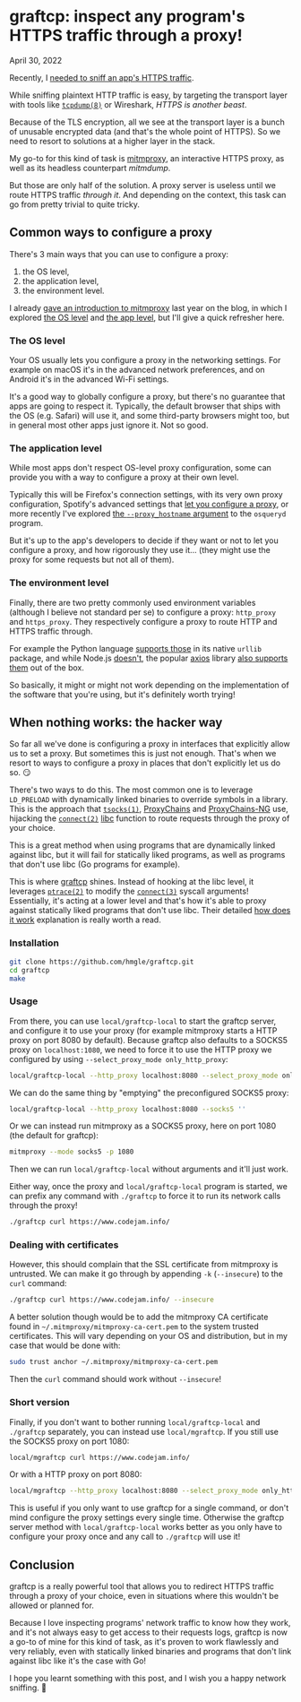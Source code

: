 # graftcp: inspect any program's HTTPS traffic through a proxy!
April 30, 2022

Recently, I [needed to sniff an app's HTTPS traffic](vanta-agent-m1-mac-without-rosetta.html#spying-on-the-spyware-and-monitoring-its-network-traffic).

While sniffing plaintext HTTP traffic is easy, by targeting the
transport layer with tools like [`tcpdump(8)`](https://linux.die.net/man/8/tcpdump)
or Wireshark, *HTTPS is another beast*.

Because of the TLS encryption, all we see at the transport layer is a
bunch of unusable encrypted data (and that's the whole point of HTTPS).
So we need to resort to solutions at a higher layer in the stack.

My go-to for this kind of task is [mitmproxy](https://mitmproxy.org/),
an interactive HTTPS proxy, as well as its headless counterpart
*mitmdump*.

But those are only half of the solution. A proxy server is useless until
we route HTTPS traffic *through it*. And depending on the context, this
task can go from pretty trivial to quite tricky.

## Common ways to configure a proxy

There's 3 main ways that you can use to configure a proxy:

1. the OS level,
1. the application level,
1. the environment level.

I already [gave an introduction to mitmproxy](../../2021/07/intercept-macos-app-traffic-mitmproxy.md)
last year on the blog, in which I explored [the OS level](../../2021/07/intercept-macos-app-traffic-mitmproxy.md#first-try-macos-network-proxy-settings)
and [the app level](../../2021/07/intercept-macos-app-traffic-mitmproxy.md#second-try-spotify-supports-app-level-proxy-settings),
but I'll give a quick refresher here.

### The OS level

Your OS usually lets you configure a proxy in the networking settings.
For example on macOS it's in the advanced network preferences, and on
Android it's in the advanced Wi-Fi settings.

It's a good way to globally configure a proxy, but there's no guarantee
that apps are going to respect it. Typically, the default browser that
ships with the OS (e.g. Safari) will use it, and some third-party
browsers might too, but in general most other apps just ignore it. Not
so good.

### The application level

While most apps don't respect OS-level proxy configuration, some can
provide you with a way to configure a proxy at their own level.

Typically this will be Firefox's connection settings, with its very own
proxy configuration, Spotify's advanced settings that [let you configure a proxy](../../2021/07/intercept-macos-app-traffic-mitmproxy.md#second-try-spotify-supports-app-level-proxy-settings),
or more recently I've explored [the `--proxy_hostname` argument](vanta-agent-m1-mac-without-rosetta.md#the-proxy-hostname-argument)
to the `osqueryd` program.

But it's up to the app's developers to decide if they want or not to let
you configure a proxy, and how rigorously they use it... (they might use
the proxy for some requests but not all of them).

### The environment level

Finally, there are two pretty commonly used environment variables
(although I believe not standard per se) to configure a proxy:
`http_proxy` and `https_proxy`. They respectively configure a proxy to
route HTTP and HTTPS traffic through.

For example the Python language [supports those](https://github.com/python/cpython/blob/a03a09e068435f47d02649dda93988dc44ffaaf1/Lib/urllib/request.py#L2507)
in its native `urllib` package, and while Node.js [doesn't](https://github.com/nodejs/node/issues/8381),
the popular [axios](https://github.com/axios/axios) library
[also supports them](https://github.com/axios/axios/blob/bc733fec78326609e751187c9d453cee9bf1993a/lib/adapters/http.js#L186)
out of the box.

So basically, it might or might not work depending on the implementation
of the software that you're using, but it's definitely worth trying!

## When nothing works: the hacker way

So far all we've done is configuring a proxy in interfaces that
explicitly allow us to set a proxy. But sometimes this is just not
enough. That's when we resort to ways to configure a proxy in places
that don't explicitly let us do so. 😏

There's two ways to do this. The most common one is to leverage
`LD_PRELOAD` with dynamically linked binaries to override symbols in a
library. This is the approach that [`tsocks(1)`](https://linux.die.net/man/8/tsocks),
[ProxyChains](https://github.com/haad/proxychains) and [ProxyChains-NG](https://github.com/rofl0r/proxychains-ng)
use, hijacking the [`connect(2)`](https://linux.die.net/man/2/connect)
[libc](https://en.wikipedia.org/wiki/C_standard_library) function to
route requests through the proxy of your choice.

This is a great method when using programs that are dynamically linked
against libc, but it will fail for statically liked programs, as well as
programs that don't use libc (Go programs for example).

This is where [graftcp](https://github.com/hmgle/graftcp) shines.
Instead of hooking at the libc level, it leverages
[`ptrace(2)`](https://linux.die.net/man/2/ptrace) to modify the
[`connect(3)`](https://linux.die.net/man/3/connect) syscall arguments!
Essentially, it's acting at a lower level and that's how it's able to
proxy against statically liked programs that don't use libc. Their
detailed [how does it work](https://github.com/hmgle/graftcp#principles)
explanation is really worth a read.

### Installation

```sh
git clone https://github.com/hmgle/graftcp.git
cd graftcp
make
```

### Usage

From there, you can use `local/graftcp-local` to start the graftcp
server, and configure it to use your proxy (for example mitmproxy
starts a HTTP proxy on port 8080 by default). Because graftcp also
defaults to a SOCKS5 proxy on `localhost:1080`, we need to force it to
use the HTTP proxy we configured by using `--select_proxy_mode
only_http_proxy`:

```sh
local/graftcp-local --http_proxy localhost:8080 --select_proxy_mode only_http_proxy
```

We can do the same thing by "emptying" the preconfigured SOCKS5 proxy:

```sh
local/graftcp-local --http_proxy localhost:8080 --socks5 ''
```

Or we can instead run mitmproxy as a SOCKS5 proxy, here on port 1080
(the default for graftcp):

```sh
mitmproxy --mode socks5 -p 1080
```

Then we can run `local/graftcp-local` without arguments and it'll just
work.

Either way, once the proxy and `local/graftcp-local` program is started,
we can prefix any command with `./graftcp` to force it to run its
network calls through the proxy!

```sh
./graftcp curl https://www.codejam.info/
```

### Dealing with certificates

However, this should complain that the SSL certificate from mitmproxy is
untrusted. We can make it go through by appending `-k` (`--insecure`) to
the `curl` command:

```sh
./graftcp curl https://www.codejam.info/ --insecure
```

A better solution though would be to add the mitmproxy CA certificate
found in `~/.mitmproxy/mitmproxy-ca-cert.pem` to the system trusted
certificates. This will vary depending on your OS and distribution, but
in my case that would be done with:

```sh
sudo trust anchor ~/.mitmproxy/mitmproxy-ca-cert.pem
```

Then the `curl` command should work without `--insecure`!

### Short version

Finally, if you don't want to bother running `local/graftcp-local` and
`./graftcp` separately, you can instead use `local/mgraftcp`. If you
still use the SOCKS5 proxy on port 1080:

```sh
local/mgraftcp curl https://www.codejam.info/
```

Or with a HTTP proxy on port 8080:

```sh
local/mgraftcp --http_proxy localhost:8080 --select_proxy_mode only_http_proxy curl https://www.codejam.info/
```

This is useful if you only want to use graftcp for a single command, or
don't mind configure the proxy settings every single time. Otherwise the
graftcp server method with `local/graftcp-local` works better as you
only have to configure your proxy once and any call to `./graftcp` will
use it!

## Conclusion

graftcp is a really powerful tool that allows you to redirect HTTPS
traffic through a proxy of your choice, even in situations where this
wouldn't be allowed or planned for.

Because I love inspecting programs' network traffic to know how they
work, and it's not always easy to get access to their requests logs,
graftcp is now a go-to of mine for this kind of task, as it's proven to
work flawlessly and very reliably, even with statically linked binaries
and programs that don't link against libc like it's the case with Go!

I hope you learnt something with this post, and I wish you a happy
network sniffing. 🤘
